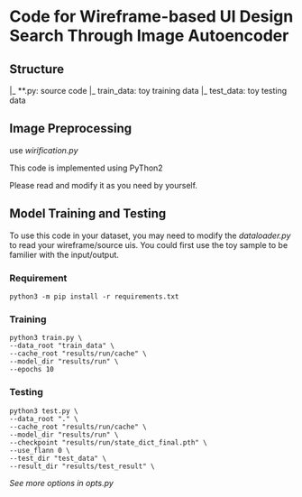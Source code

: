 # Code for Wireframe-based UI Design Search Through Image Autoencoder

## Structure

|_ \*\*.py: source code
|_ train_data: toy training data
|_ test_data: toy testing data


## Image Preprocessing

use *wirification.py*

This code is implemented using PyThon2

Please read and modify it as you need by yourself.


## Model Training and Testing

To use this code in your dataset, you may need to modify the *dataloader.py* to read your wireframe/source uis. 
You could first use the toy sample to be familier with the input/output.

### Requirement
```
python3 -m pip install -r requirements.txt
```

### Training

```
python3 train.py \
--data_root "train_data" \
--cache_root "results/run/cache" \
--model_dir "results/run" \
--epochs 10

```


### Testing

```
python3 test.py \
--data_root "." \
--cache_root "results/run/cache" \
--model_dir "results/run" \
--checkpoint "results/run/state_dict_final.pth" \
--use_flann 0 \
--test_dir "test_data" \
--result_dir "results/test_result" \
```

*See more options in opts.py*


